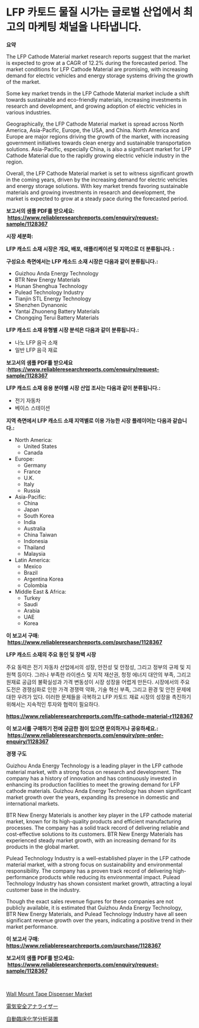 <p><h1>LFP 카토드 물질 시가는 글로벌 산업에서 최고의 마케팅 채널을 나타냅니다.</h1></p><p><strong>요약</strong></p>
<p><p>The LFP Cathode Material market research reports suggest that the market is expected to grow at a CAGR of 12.2% during the forecasted period. The market conditions for LFP Cathode Material are promising, with increasing demand for electric vehicles and energy storage systems driving the growth of the market.</p><p>Some key market trends in the LFP Cathode Material market include a shift towards sustainable and eco-friendly materials, increasing investments in research and development, and growing adoption of electric vehicles in various industries.</p><p>Geographically, the LFP Cathode Material market is spread across North America, Asia-Pacific, Europe, the USA, and China. North America and Europe are major regions driving the growth of the market, with increasing government initiatives towards clean energy and sustainable transportation solutions. Asia-Pacific, especially China, is also a significant market for LFP Cathode Material due to the rapidly growing electric vehicle industry in the region.</p><p>Overall, the LFP Cathode Material market is set to witness significant growth in the coming years, driven by the increasing demand for electric vehicles and energy storage solutions. With key market trends favoring sustainable materials and growing investments in research and development, the market is expected to grow at a steady pace during the forecasted period.</p></p>
<p><strong>보고서의 샘플 PDF를 받으세요: &nbsp;<a href="https://www.reliableresearchreports.com/enquiry/request-sample/1128367">https://www.reliableresearchreports.com/enquiry/request-sample/1128367</a></strong></p>
<p><strong>시장 세분화:</strong></p>
<p><strong> LFP 캐소드 소재 시장은 개요, 배포, 애플리케이션 및 지역으로 더 분류됩니다. :</strong></p>
<p><strong>구성요소 측면에서는 LFP 캐소드 소재 시장은 다음과 같이 분류됩니다.:</strong></p>
<p><ul><li>Guizhou Anda Energy Technology</li><li>BTR New Energy Materials</li><li>Hunan Shenghua Technology</li><li>Pulead Technology Industry</li><li>Tianjin STL Energy Technology</li><li>Shenzhen Dynanonic</li><li>Yantai Zhuoneng Battery Materials</li><li>Chongqing Terui Battery Materials</li></ul></p>
<p><strong> LFP 캐소드 소재 유형별 시장 분석은 다음과 같이 분류됩니다.:</strong></p>
<p><ul><li>나노 LFP 음극 소재</li><li>일반 LFP 음극 재료</li></ul></p>
<p><strong>보고서의 샘플 PDF를 받으세요 :<a href="https://www.reliableresearchreports.com/enquiry/request-sample/1128367">https://www.reliableresearchreports.com/enquiry/request-sample/1128367</a></strong></p>
<p><strong> LFP 캐소드 소재 응용 분야별 시장 산업 조사는 다음과 같이 분류됩니다.:</strong></p>
<p><ul><li>전기 자동차</li><li>베이스 스테이션</li></ul></p>
<p><strong>지역 측면에서 LFP 캐소드 소재 지역별로 이용 가능한 시장 플레이어는 다음과 같습니다.:</strong></p>
<p><ul>
    <li>
        North America:
        <ul>
            <li>United States</li>
            <li>Canada</li>
        </ul>
    </li>
    <li>
        Europe:
        <ul>
            <li>Germany</li>
            <li>France</li>
            <li>U.K.</li>
            <li>Italy</li>
            <li>Russia</li>
        </ul>
    </li>
    <li>
        Asia-Pacific:
        <ul>
            <li>China</li>
            <li>Japan</li>
            <li>South Korea</li>
            <li>India</li>
            <li>Australia</li>
            <li>China Taiwan</li>
            <li>Indonesia</li>
            <li>Thailand</li>
            <li>Malaysia</li>
        </ul>
    </li>
    <li>
        Latin America:
        <ul>
            <li>Mexico</li>
            <li>Brazil</li>
            <li>Argentina Korea</li>
            <li>Colombia</li>
        </ul>
    </li>
    <li>
        Middle East & Africa:
        <ul>
            <li>Turkey</li>
            <li>Saudi</li>
            <li>Arabia</li>
            <li>UAE</li>
            <li>Korea</li>
        </ul>
    </li>
    </ul></p>
<p><strong>이 보고서 구매: &nbsp;<a href="https://www.reliableresearchreports.com/purchase/1128367">https://www.reliableresearchreports.com/purchase/1128367</a></strong></p>
<p><strong>LFP 캐소드 소재의 주요 동인 및 장벽 시장</strong></p>
<p><p>주요 동력은 전기 자동차 산업에서의 성장, 안전성 및 안정성, 그리고 정부의 규제 및 지원책 등이다. 그러나 부족한 라이센스 및 지적 재산권, 청정 에너지 대안의 부족, 그리고 원재료 공급의 불확실성과 가격 변동성이 시장 성장을 어렵게 만든다. 시장에서의 주요 도전은 경쟁심화로 인한 가격 경쟁력 약화, 기술 혁신 부족, 그리고 환경 및 안전 문제에 대한 우려가 있다. 이러한 문제들을 극복하고 LFP 카토드 재료 시장의 성장을 촉진하기 위해서는 지속적인 투자와 협력이 필요하다.</p></p>
<p><strong><a href="https://www.reliableresearchreports.com/lfp-cathode-material-r1128367">https://www.reliableresearchreports.com/lfp-cathode-material-r1128367</a></strong></p>
<p><strong>이 보고서를 구매하기 전에 궁금한 점이 있으면 문의하거나 공유하세요.: &nbsp;<a href="https://www.reliableresearchreports.com/enquiry/pre-order-enquiry/1128367">https://www.reliableresearchreports.com/enquiry/pre-order-enquiry/1128367</a></strong></p>
<p><strong>경쟁 구도</strong></p>
<p><p>Guizhou Anda Energy Technology is a leading player in the LFP cathode material market, with a strong focus on research and development. The company has a history of innovation and has continuously invested in enhancing its production facilities to meet the growing demand for LFP cathode materials. Guizhou Anda Energy Technology has shown significant market growth over the years, expanding its presence in domestic and international markets.</p><p>BTR New Energy Materials is another key player in the LFP cathode material market, known for its high-quality products and efficient manufacturing processes. The company has a solid track record of delivering reliable and cost-effective solutions to its customers. BTR New Energy Materials has experienced steady market growth, with an increasing demand for its products in the global market.</p><p>Pulead Technology Industry is a well-established player in the LFP cathode material market, with a strong focus on sustainability and environmental responsibility. The company has a proven track record of delivering high-performance products while reducing its environmental impact. Pulead Technology Industry has shown consistent market growth, attracting a loyal customer base in the industry.</p><p>Though the exact sales revenue figures for these companies are not publicly available, it is estimated that Guizhou Anda Energy Technology, BTR New Energy Materials, and Pulead Technology Industry have all seen significant revenue growth over the years, indicating a positive trend in their market performance.</p></p>
<p><strong>이 보고서 구매: &nbsp; <a href="https://www.reliableresearchreports.com/purchase/1128367">https://www.reliableresearchreports.com/purchase/1128367</a></strong></p>
<p><strong>보고서의 샘플 PDF를 받으세요: &nbsp;<a href="https://www.reliableresearchreports.com/enquiry/request-sample/1128367">https://www.reliableresearchreports.com/enquiry/request-sample/1128367</a></strong><strong></strong></p>
<p>&nbsp;</p>
<p><p><a href="https://github.com/mbisetmhermsr/Market-Research-Report-List-2/blob/main/wall-mount-tape-dispenser-market.md">Wall Mount Tape Dispenser Market</a></p><p><a href="https://github.com/RodHoppe07/Market-Research-Report-List-1/blob/main/253171131720.md">電気安全アナライザー</a></p><p><a href="https://github.com/laurenreichert/Market-Research-Report-List-1/blob/main/376088531719.md">自動臨床化学分析装置</a></p></p>